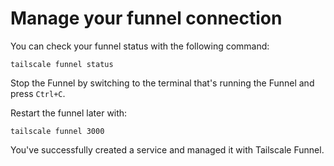 # Manage your funnel connection

You can check your funnel status with the following command:

```
tailscale funnel status
```

Stop the Funnel by switching to the terminal that's running the Funnel and press `Ctrl+C`.

Restart the funnel later with:

```
tailscale funnel 3000
```

You've successfully created a service and managed it with Tailscale Funnel.

